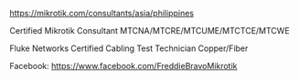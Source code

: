 https://mikrotik.com/consultants/asia/philippines

Certified Mikrotik Consultant
MTCNA/MTCRE/MTCUME/MTCTCE/MTCWE

Fluke Networks Certified Cabling Test Technician Copper/Fiber

Facebook:
https://www.facebook.com/FreddieBravoMikrotik
